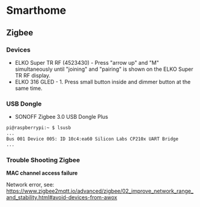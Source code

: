 # Smarthome

## Zigbee 

### Devices
* ELKO Super TR RF (4523430) - Press "arrow up" and "M" simultaneously until "joining" and "pairing" is shown on the ELKO Super TR RF display.
* ELKO 316 GLED - 1. Press small button inside and dimmer button at the same time.

### USB Dongle
* SONOFF Zigbee 3.0 USB Dongle Plus

```sh
pi@raspberrypi:~ $ lsusb
...
Bus 001 Device 005: ID 10c4:ea60 Silicon Labs CP210x UART Bridge
...
```

### Trouble Shooting Zigbee

__MAC channel access failure__

Network error, see: https://www.zigbee2mqtt.io/advanced/zigbee/02_improve_network_range_and_stability.html#avoid-devices-from-awox

